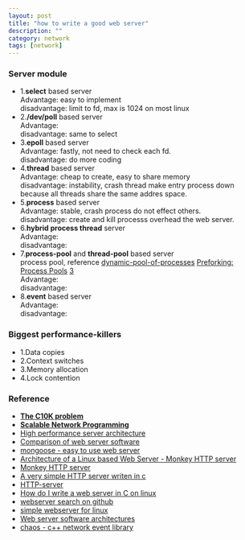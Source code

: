 ```yaml
---
layout: post
title: "how to write a good web server"
description: ""
category: network
tags: [network]
---
```

### Server module
* 1.**select** based server  
	Advantage:  easy to implement  
	disadvantage: limit to fd, max is 1024 on most linux  
* 2.**/dev/poll** based server  
	Advantage:  
	disadvantage: same to select  
* 3.**epoll** based server  
	Advantage: fastly, not need to check each fd.  
	disadvantage: do more coding  
* 4.**thread** based server  
	Advantage: cheap to create, easy to share memory  
	disadvantage: instability, crash thread make entry process down because all
	              threads share the same addres space.  
* 5.**process** based server  
	Advantage: stable, crash process do not effect others.  
	disadvantage: create and kill processs overhead the web server.  
* 6.**hybrid process thread** server  
	Advantage:  
	disadvantage:  
* 7.**process-pool** and **thread-pool** based server  
    process pool, reference 
	[dynamic-pool-of-processes](http://stackoverflow.com/questions/16286208/dynamic-pool-of-processes)
	[Preforking: Process Pools](http://www.devshed.com/c/a/Administration/Design-and-Architecture/3/)
	[3](http://blog.chinaunix.net/uid-20481436-id-1941519.html)  
	Advantage:  
	disadvantage:  
* 8.**event** based server  
	Advantage:  
	disadvantage:  

### Biggest performance-killers
* 1.Data copies  
* 2.Context switches  
* 3.Memory allocation  
* 4.Lock contention  

### Reference 
* [**The C10K problem**](http://www.kegel.com/c10k.html#examples.nb.select)
* [**Scalable Network Programming**](http://bulk.fefe.de/scalable-networking.pdf)
* [High performance server architecture](http://pl.atyp.us/content/tech/servers.html)
* [Comparison of web server software](http://en.wikipedia.org/wiki/Comparison_of_lightweight_web_servers)
* [mongoose - easy to use web server](https://code.google.com/p/mongoose)
* [Architecture of a Linux based Web Server - Monkey HTTP server](http://edsiper.linuxchile.cl/blog/2013/02/27/architecture-of-a-linux-based-web-server/)
* [Monkey HTTP server](https://github.com/monkey/monkey)
* [A very simple HTTP server writen in c](http://blog.abhijeetr.com/2010/04/very-simple-http-server-writen-in-c.html)
* [HTTP-server](https://github.com/ashishc/Http-Server#!)
* [How do I write a web server in C on linux](http://stackoverflow.com/questions/2338775/how-do-i-write-a-web-server-in-c-on-linux)
* [webserver search on github](https://github.com/search?l=C&q=webserver&ref=cmdform&type=Repositories)
* [simple webserver for linux](http://jakash3.wordpress.com/2011/03/08/simple-webserver-for-linux/)
* [Web server software architectures](http://sce.umkc.edu/~leeyu/class/cs551-04/papers/noshaba.pdf)
* [chaos - c++ network event library](https://github.com/lyjdamzwf/chaos)
